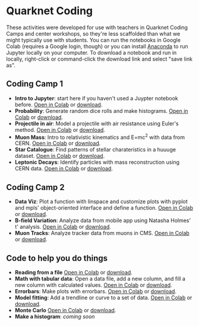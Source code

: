 # Quarknet Coding
These activities were developed for use with teachers in Quarknet Coding Camps and center workshops, so they're less scaffolded than what we might typically use with students. You can run the notebooks in Google Colab (requires a Google login, though) or you can install [Anaconda](https://www.anaconda.com/products/individual) to run Jupyter locally on your computer. To download a notebook and run in locally, right-click or command-click the download link and select "save link as".  

## Coding Camp 1    
- **Intro to Jupyter**: start here if you haven't used a Juypter notebook before. [Open in Colab](https://colab.research.google.com/github/QuarkNet-HEP/coding-camp/blob/main/intro.ipynb) or [download](https://github.com/QuarkNet-HEP/coding-camp/raw/main/intro.ipynb).  
- **Probability**: Generate random dice rolls and make histograms. [Open in Colab](https://colab.research.google.com/github/QuarkNet-HEP/coding-camp/blob/main/probability.ipynb) or [download](https://github.com/QuarkNet-HEP/coding-camp/raw/main/probability.ipynb).  
- **Projectile in air**: Model a projectile with air resistance using Euler's method. [Open in Colab](https://colab.research.google.com/github/QuarkNet-HEP/coding-camp/blob/main/projectile_in_air.ipynb) or [download](https://github.com/QuarkNet-HEP/coding-camp/raw/main/projectile_in_air.ipynb). 
- **Muon Mass**: Intro to relativistic kinematics and E=mc<sup>2</sup> with data from CERN. [Open in Colab](https://colab.research.google.com/github/QuarkNet-HEP/coding-camp/blob/main/muon_mass.ipynb) or [download](https://github.com/QuarkNet-HEP/coding-camp/raw/main/muon_mass.ipynb).  
- **Star Catalogue**: Find patterns of stellar charateristics in a huuuge dataset. [Open in Colab](https://colab.research.google.com/github/QuarkNet-HEP/coding-camp/blob/main/star_catalogue.ipynb) or [download](https://github.com/QuarkNet-HEP/coding-camp/raw/main/star_catalogue.ipynb).  
- **Leptonic Decays**: Identify particles with mass reconstruction using CERN data. [Open in Colab](https://colab.research.google.com/github/QuarkNet-HEP/coding-camp/blob/main/leptonic_decays_v2.ipynb) or [download](https://github.com/QuarkNet-HEP/coding-camp/raw/main/leptonic_decays_v2.ipynb).  

## Coding Camp 2  
- **Data Viz**: Plot a function with linspace and customize plots with pyplot and mpls' object-oriented interface and define a function. [Open in Colab](https://colab.research.google.com/github/QuarkNet-HEP/coding-camp/blob/main/data_viz.ipynb) or [download](https://github.com/QuarkNet-HEP/coding-camp/raw/main/data_viz.ipynb).  
- **B-field Variation**: Analyze data from mobile app using Natasha Holmes' t' analysis. [Open in Colab](https://colab.research.google.com/github/QuarkNet-HEP/coding-camp/blob/main/B_field_variation.ipynb) or [download](https://github.com/QuarkNet-HEP/coding-camp/raw/main/B_field_variation.ipynb).  
- **Muon Tracks**: Analyze tracker data from muons in CMS. [Open in Colab](https://colab.research.google.com/github/QuarkNet-HEP/coding-camp/blob/main/muon_tracks.ipynb) or [download](https://github.com/QuarkNet-HEP/coding-camp/raw/main/muon_tracks.ipynb).  

## Code to help you do things  
- **Reading from a file** [Open in Colab](https://colab.research.google.com/github/QuarkNet-HEP/coding-camp/blob/main/read_from_a_file.ipynb) or [download](https://github.com/QuarkNet-HEP/coding-camp/raw/main/read_from_a_file.ipynb).  
- **Math with tabular data**: Open a data file, add a new column, and fill a new column with calculated values. [Open in Colab](https://colab.research.google.com/github/QuarkNet-HEP/coding-camp/blob/main/math_with_tabular_data.ipynb) or [download](https://github.com/QuarkNet-HEP/coding-camp/raw/main/math_with_tabular_data.ipynb).  
- **Errorbars**: Make plots with errorbars. [Open in Colab](https://colab.research.google.com/github/QuarkNet-HEP/coding-camp/blob/main/plots_with_errorbars.ipynb) or [download](https://github.com/QuarkNet-HEP/coding-camp/raw/main/plots_with_errorbars.ipynb).  
- **Model fitting**: Add a trendline or curve to a set of data. [Open in Colab](https://colab.research.google.com/github/QuarkNet-HEP/coding-camp/blob/main/model_fitting.ipynb) or [download](https://github.com/QuarkNet-HEP/coding-camp/raw/main/model_fitting.ipynb).  
- **Monte Carlo** [Open in Colab](https://colab.research.google.com/github/QuarkNet-HEP/coding-camp/blob/main/monte_carlo.ipynb) or [download](https://github.com/QuarkNet-HEP/coding-camp/raw/main/monte_carlo.ipynb).  
- **Make a histogram**: *coming soon*  
